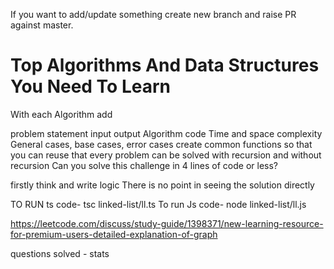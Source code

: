 
If you want to add/update something create new branch and raise PR against master.

# Top Algorithms And Data Structures You Need To Learn

With each Algorithm add

problem statement
input 
output 
Algorithm 
code 
Time and space complexity 
General cases, base cases, error cases
create common functions so that you can reuse that
every problem can be solved with recursion and without recursion
Can you solve this challenge in 4 lines of code or less?



firstly think and write logic
There is no point in seeing the solution directly


TO RUN ts code- 
tsc linked-list/ll.ts
To run Js code-
node linked-list/ll.js

https://leetcode.com/discuss/study-guide/1398371/new-learning-resource-for-premium-users-detailed-explanation-of-graph


questions  solved	- stats